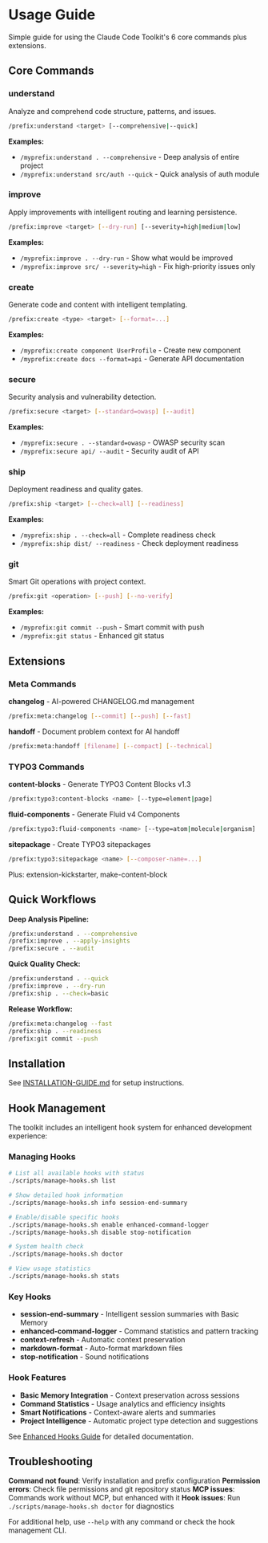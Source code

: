 # Usage Guide

Simple guide for using the Claude Code Toolkit's 6 core commands plus extensions.

## Core Commands

### understand

Analyze and comprehend code structure, patterns, and issues.

```bash
/prefix:understand <target> [--comprehensive|--quick]
```

**Examples:**

- `/myprefix:understand . --comprehensive` - Deep analysis of entire project
- `/myprefix:understand src/auth --quick` - Quick analysis of auth module

### improve

Apply improvements with intelligent routing and learning persistence.

```bash
/prefix:improve <target> [--dry-run] [--severity=high|medium|low]
```

**Examples:**

- `/myprefix:improve . --dry-run` - Show what would be improved
- `/myprefix:improve src/ --severity=high` - Fix high-priority issues only

### create

Generate code and content with intelligent templating.

```bash
/prefix:create <type> <target> [--format=...]
```

**Examples:**

- `/myprefix:create component UserProfile` - Create new component
- `/myprefix:create docs --format=api` - Generate API documentation

### secure

Security analysis and vulnerability detection.

```bash
/prefix:secure <target> [--standard=owasp] [--audit]
```

**Examples:**

- `/myprefix:secure . --standard=owasp` - OWASP security scan
- `/myprefix:secure api/ --audit` - Security audit of API

### ship

Deployment readiness and quality gates.

```bash
/prefix:ship <target> [--check=all] [--readiness]
```

**Examples:**

- `/myprefix:ship . --check=all` - Complete readiness check
- `/myprefix:ship dist/ --readiness` - Check deployment readiness

### git

Smart Git operations with project context.

```bash
/prefix:git <operation> [--push] [--no-verify]
```

**Examples:**

- `/myprefix:git commit --push` - Smart commit with push
- `/myprefix:git status` - Enhanced git status

## Extensions

### Meta Commands

**changelog** - AI-powered CHANGELOG.md management

```bash
/prefix:meta:changelog [--commit] [--push] [--fast]
```

**handoff** - Document problem context for AI handoff

```bash
/prefix:meta:handoff [filename] [--compact] [--technical]
```

### TYPO3 Commands

**content-blocks** - Generate TYPO3 Content Blocks v1.3

```bash
/prefix:typo3:content-blocks <name> [--type=element|page]
```

**fluid-components** - Generate Fluid v4 Components

```bash
/prefix:typo3:fluid-components <name> [--type=atom|molecule|organism]
```

**sitepackage** - Create TYPO3 sitepackages

```bash
/prefix:typo3:sitepackage <name> [--composer-name=...]
```

Plus: extension-kickstarter, make-content-block

## Quick Workflows

**Deep Analysis Pipeline:**

```bash
/prefix:understand . --comprehensive
/prefix:improve . --apply-insights
/prefix:secure . --audit
```

**Quick Quality Check:**

```bash
/prefix:understand . --quick
/prefix:improve . --dry-run
/prefix:ship . --check=basic
```

**Release Workflow:**

```bash
/prefix:meta:changelog --fast
/prefix:ship . --readiness
/prefix:git commit --push
```

## Installation

See [INSTALLATION-GUIDE.md](INSTALLATION-GUIDE.md) for setup instructions.

## Hook Management

The toolkit includes an intelligent hook system for enhanced development experience:

### Managing Hooks

```bash
# List all available hooks with status
./scripts/manage-hooks.sh list

# Show detailed hook information
./scripts/manage-hooks.sh info session-end-summary

# Enable/disable specific hooks
./scripts/manage-hooks.sh enable enhanced-command-logger
./scripts/manage-hooks.sh disable stop-notification

# System health check
./scripts/manage-hooks.sh doctor

# View usage statistics
./scripts/manage-hooks.sh stats
```

### Key Hooks

- **session-end-summary** - Intelligent session summaries with Basic Memory
- **enhanced-command-logger** - Command statistics and pattern tracking
- **context-refresh** - Automatic context preservation
- **markdown-format** - Auto-format markdown files
- **stop-notification** - Sound notifications

### Hook Features

- **Basic Memory Integration** - Context preservation across sessions
- **Command Statistics** - Usage analytics and efficiency insights
- **Smart Notifications** - Context-aware alerts and summaries
- **Project Intelligence** - Automatic project type detection and suggestions

See [Enhanced Hooks Guide](guides/ENHANCED-HOOKS.md) for detailed documentation.

## Troubleshooting

**Command not found**: Verify installation and prefix configuration
**Permission errors**: Check file permissions and git repository status
**MCP issues**: Commands work without MCP, but enhanced with it
**Hook issues**: Run `./scripts/manage-hooks.sh doctor` for diagnostics

For additional help, use `--help` with any command or check the hook management CLI.
